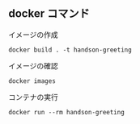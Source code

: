 ## docker コマンド

イメージの作成

```
docker build . -t handson-greeting
```

イメージの確認

```
docker images
```

コンテナの実行

```
docker run --rm handson-greeting
```
